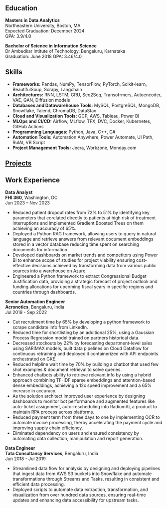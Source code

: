 ## Education

**Masters in Data Analytics**  
Northeastern University, Boston, MA  
Expected Graduation: December 2024  
GPA: 3.9/4.0

**Bachelor of Science in Information Science**  
Dr Ambedkar Intitute of Technology, Bengaluru, Karnataka  
Graduation: June 2018
GPA: 3.46/4.0

## Skills
- **Frameworks:** Pandas, NumPy, TensorFlow, PyTorch, Scikit-learn, BeautifulSoup, Scrapy, Langchain
- **Architectures:** RNN, LSTM, GRU, Seq2Seq, Transofrmers, Autoencoder, VAE, GAN, Diffusion models
- **Databases and Datawarehouse Tools:** MySQL, PostgreSQL, MongoDB, Snowflake, Talend, ChromaDB, DataStax
- **Cloud and Visualization Tools:** GCP, AWS, Tableau, Power BI
- **MLOps and CI/CD:** Airflow, MLflow, TFX, DVC, Docker, Kubernetes, GitHub Actions
- **Programming Languages:** Python, Java, C++, C#
- **Automation Tools:** Automation Anywhere, Power Automate, UI Path, RulAI, VB Script
- **Project Management Tools:** Jeera, Workzone, Monday.com

## [Projects](../projects/)

## Work Experience
**Data Analyst**  
**FHI 360**, Washington, DC  
Jun 2023 – Nov 2023  
- Reduced patient dropout rates from 72% to 51% by identifying key parameters that corelated directly to patients at high risk of treatment interruptions and implemented Gradient Boosted Trees on them achieving an accuracy of 65%.
- Deployed a Python RAG framework, allowing users to query in natural language and retrieve answers from relevant document embeddings stored in a vector database reducing time spent on searching documents for information.
- Developed dashboards on market trends and competitors using Power Bi to enhance scope of studies for project viability ensuring cost-effective decisions achieved by transforming data from various public sources into a warehouse on Azure.
- Engineered a Python framework to extract Congressional Budget Justification data, providing a strategic forecast of project outlook and funding allocations for upcoming fiscal years in specific regions and countries through dashboards.

**Senior Automation Engineer**  
**Acronotics**, Bengaluru, India  
Jul 2019 - Sep 2022  
- Cut recruitment time by 65% by developing a python framework to scrape candidate info from LinkedIn.
- Reduced time for shortlisting by an additional 25%, using a Gaussian Process Regression model trained on partners historical data. 
- Decreased stockouts by 22% by forecasting department-level sales using SARIMAX models, built data pipelines on Cloud Dataflow for continuous retraining and deployed it containerized with API endpoints orchestrated on GKE.
- Reduced helpline wait time by 70% by building a chatbot that used few shot examples & document retrieval to solve queries.
- Enhanced chatbots ability to retrieve relevant info by using a hybrid approach combining TF-IDF sparse embeddings and attention-based dense embeddings, achieving a 12x speed improvement and a 65% increase in accuracy.
- As the solution architect improved user experience by designing dashboards to monitor bot performance and augmented features like auto-ticket assignment, auto-rescheduling into RadiumAi, a product to maintain RPA process across platforms.
- Reduced payment term from three days to one by implementing OCR to automate invoice processing, therby accelerating the payment cycle and improving supply chain efficiency. 
- Eliminated dependency on users and ensured consistency by automating data collection, manipulation and report generation.


**Data Engineer**  
**Tata Consultancy Services**, Bengaluru, India  
Jun 2018 - Jul 2019  
- Streamlined data flow for analysis by designing and deploying pipelines that ingest data from AWS S3 buckets into Snowflake and automate transformations through Streams and Tasks, resulting in consistent and efficient data processing.
- Deployed scripts to automate data extraction, transformation, and visualization from over hundred data sources, ensuring real-time updates and enhancing data accessibility for upstream tasks.



